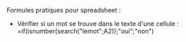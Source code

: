 Formules pratiques pour spreadsheet :

* Vérifier si un mot se trouve dans le texte d'une cellule : =if(isnumber(search("lemot";A2));"oui";"non")
